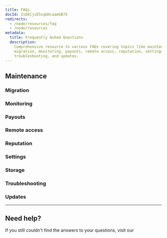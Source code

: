 ```yaml
---
title: FAQs
docId: IsOkCjvE5sqGHcaamSB7X
redirects:
  - /node/resources/faq
  - /node/resources
metadata:
  title: Frequently Asked Questions
  description:
    Comprehensive resource to various FAQs covering topics like maintenance,
    migration, monitoring, payouts, remote access, reputation, settings, storage,
    troubleshooting, and updates.
---
```


## Maintenance

[](docId:Zh_lD6UPciHT53wOWuAoD)

### Migration

[](docId:jEntWNvi2M6Eo74NICIJg)

[](docId:aKZt7A92CnGjPy1JY1YpF)

[](docId:PsB_5Yp43KeN0DszuE2DN)

[](docId:NGHe10jmn-kdgzTf3FUz0)

### Monitoring

[](docId:O68S24Iww4ZEnVk8yO7Mv)

[](docId:EeyBBKEeuNK5oqkB4EyU0)

### Payouts

[](docId:bG8Q88XbTvEPkzsuc02T8)

[](docId:2tLLmAjix5YnHHa1oflQp)

[](docId:TPy59W2Kvxsj50ERIZ1hU)

[](docId:3bVxz-N4BRC_YuNBRCUJK)

[](docId:ADB7HqQRe45givmFK7bfI)

[](docId:6xwcyBYTMDNojI58mxXSd)

[](docId:66d6c295-53e4-4308-9cde-1c6193155f52)

[](docId:3a5981b3-588a-49ca-98d0-3eb7a2421af7)

[](docId:37344d79-8559-46e3-95c8-5848a9f2ddbd)

[](docId:a045be02-e05a-11ef-9338-6045bd1fa4e3)

### Remote access

[](docId:pueo_P_wgMERT0DdEn2pr)

[](docId:PPSiUfbbgY0-Y6zvw9I_y)

[](docId:mZulkrp1H1Igv1BBTPsTC)

### Reputation

[](docId:p7qPegEKWZtjlC0fKCRB7)

### Settings

[](docId:NX30Zzpr870-px_UDpHvu)

[](docId:F2toWlqC-Xf3tEtzt29B6)

[](docId:nZeFxmawYPdgkwUPy6f9s)

[](docId:bMlttgapdFJxCNAULJDIv)

[](docId:jA6Jl8XzCR1nc4_WyJj1a)

[](docId:gDXZgLlP_rcSW8SuflgqS)

### Storage

[](docId:nANEIimWey3FXPFuGrJdN)

[](docId:nIbn-DMd7221Ozj7MJhV-)

### Troubleshooting

[](docId:M-Yv2DFc-OFZ4r9Q8b8HY)

[](docId:52ea9ae6-74e2-41b4-88f1-4b1230ec27da)

### Updates

[](docId:CfmXIRjM5X5Sh8KDGC1qF)

---

## Need help?

If you still couldn't find the answers to your questions, visit our [](docId:h0GeE0-z8ta1rOlKLL7lL)

